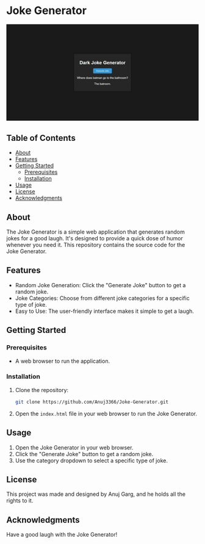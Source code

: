 # Joke Generator

![Project Image](Image.jpeg)

## Table of Contents
- [About](#about)
- [Features](#features)
- [Getting Started](#getting-started)
  - [Prerequisites](#prerequisites)
  - [Installation](#installation)
- [Usage](#usage)
- [License](#license)
- [Acknowledgments](#acknowledgments)

## About
The Joke Generator is a simple web application that generates random jokes for a good laugh. It's designed to provide a quick dose of humor whenever you need it. This repository contains the source code for the Joke Generator.

## Features
- Random Joke Generation: Click the "Generate Joke" button to get a random joke.
- Joke Categories: Choose from different joke categories for a specific type of joke.
- Easy to Use: The user-friendly interface makes it simple to get a laugh.

## Getting Started
### Prerequisites
- A web browser to run the application.

### Installation
1. Clone the repository:

   ```bash
   git clone https://github.com/Anuj3366/Joke-Generator.git
   ```

2. Open the `index.html` file in your web browser to run the Joke Generator.

## Usage
1. Open the Joke Generator in your web browser.
2. Click the "Generate Joke" button to get a random joke.
3. Use the category dropdown to select a specific type of joke.

## License
This project was made and designed by Anuj Garg, and he holds all the rights to it.

## Acknowledgments
Have a good laugh with the Joke Generator!
